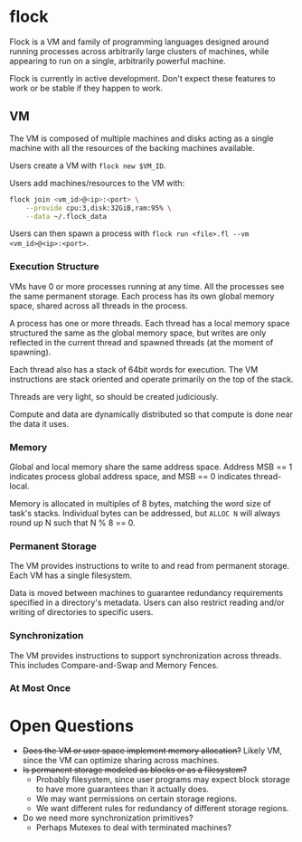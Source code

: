# flock

Flock is a VM and family of programming languages designed around running processes across arbitrarily large clusters of machines, while appearing to run on a single, arbitrarily powerful machine.

Flock is currently in active development. Don't expect these features to work or be stable if they happen to work.

## VM

The VM is composed of multiple machines and disks acting as a single machine with all the resources of the backing machines available.

Users create a VM with `flock new $VM_ID`.

Users add machines/resources to the VM with: 

```sh
flock join <vm_id>@<ip>:<port> \
    --provide cpu:3,disk:32GiB,ram:95% \
    --data ~/.flock_data
```

Users can then spawn a process with `flock run <file>.fl --vm <vm_id>@<ip>:<port>`.

### Execution Structure

VMs have 0 or more processes running at any time. All the processes see the same permanent storage. Each process has its own global memory space, shared across all threads in the process.

A process has one or more threads. Each thread has a local memory space structured the same as the global memory space, but writes are only reflected in the current thread and spawned threads (at the moment of spawning).

Each thread also has a stack of 64bit words for execution. The VM instructions are stack oriented and operate primarily on the top of the stack.

Threads are very light, so should be created judiciously.

Compute and data are dynamically distributed so that compute is done near the data it uses.

### Memory

Global and local memory share the same address space. Address MSB == 1 indicates process global address space, and MSB == 0 indicates thread-local.

Memory is allocated in multiples of 8 bytes, matching the word size of task's stacks. Individual bytes can be addressed, but `ALLOC N` will always round up N such that N % 8 == 0.

### Permanent Storage

The VM provides instructions to write to and read from permanent storage. Each VM has a single filesystem.

Data is moved between machines to guarantee redundancy requirements specified in a directory's metadata. Users can also restrict reading and/or writing of directories to specific users.

### Synchronization

The VM provides instructions to support synchronization across threads. This includes Compare-and-Swap and Memory Fences.

### At Most Once

# Open Questions

- ~~Does the VM or user space implement memory allocation?~~ Likely VM, since the VM can optimize sharing across machines.
- ~~Is permanent storage modeled as blocks or as a filesystem?~~
    - Probably filesystem, since user programs may expect block storage to have more guarantees than it actually does.
    - We may want permissions on certain storage regions.
    - We want different rules for redundancy of different storage regions.
- Do we need more synchronization primitives?
    - Perhaps Mutexes to deal with terminated machines?
